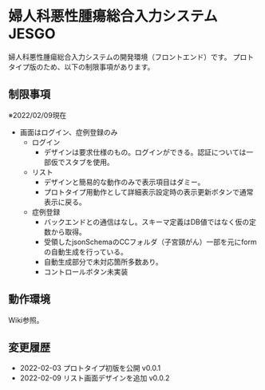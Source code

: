 # 婦人科悪性腫瘍総合入力システム JESGO
婦人科悪性腫瘍総合入力システムの開発環境（フロントエンド）です。
プロトタイプ版のため、以下の制限事項があります。

## 制限事項
※2022/02/09現在
- 画面はログイン、症例登録のみ
  - ログイン
    - デザインは要求仕様のもの。ログインができる。認証については一部仮でスタブを使用。
  - リスト
    - デザインと簡易的な動作のみで表示項目はダミー。
    - プロトタイプ用動作として詳細表示設定時の表示更新ボタンで通常表示に戻る。
  - 症例登録
    - バックエンドとの通信はなし。スキーマ定義はDB値ではなく仮の定数から取得。
    - 受領したjsonSchemaのCCフォルダ（子宮頸がん）一部を元にformの自動生成を行っている。
    - 自動生成部分で未対応箇所多数あり。
    - コントロールボタン未実装

## 動作環境
Wiki参照。

## 変更履歴
- 2022-02-03 プロトタイプ初版を公開 v0.0.1
- 2022-02-09 リスト画面デザインを追加 v0.0.2